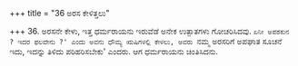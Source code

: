 +++
title = "36 ಅರಸ ಕೇಳಿತ್ತಲು"

+++
36. ಅರಸನೇ ಕೇಳು, ಇತ್ತ ಧರ್ಮರಾಯನು ಇರುವೆಡೆ ಅನೇಕ ಉತ್ಪಾತಗಳು ಗೋಚರಿಸಿದವು. `ಏನೀ ಅಪಶಕುನ ? ಇದರ ಫಲವೇನು ?' ಎಂದು ಅವನು ಧೌಮ್ಯ ಋಷಿಗಳಲ್ಲಿ ಕೇಳಲು, ಅವರು `ನಮ್ಮ ಅರಸರಿಗೆ ಅಪಘಾತ ಸೂಚನೆ ಇದು, ಇದನ್ನು ತಿಳಿದು ಪರಿಹರಿಸಬೇಕು' ಎಂದರು. ಆಗ ಧರ್ಮರಾಯನು ಚಿಂತಿಸಿದನು.
